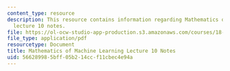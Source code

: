```yaml
---
content_type: resource
description: This resource contains information regarding Mathematics of machine learning
  lecture 10 notes.
file: https://ol-ocw-studio-app-production.s3.amazonaws.com/courses/18-657-mathematics-of-machine-learning-fall-2015/566289985bff05b214ccf11cbec4e94a_MIT18_657F15_L10.pdf
file_type: application/pdf
resourcetype: Document
title: Mathematics of Machine Learning Lecture 10 Notes
uid: 56628998-5bff-05b2-14cc-f11cbec4e94a
---
```

